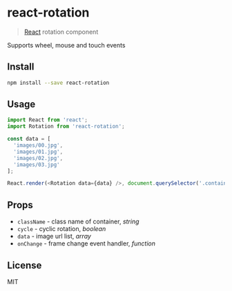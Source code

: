 # react-rotation

  > [React][react] rotation component

  Supports wheel, mouse and touch events

## Install

```sh
npm install --save react-rotation
```

## Usage

```js
import React from 'react';
import Rotation from 'react-rotation';

const data = [
  'images/00.jpg',
  'images/01.jpg',
  'images/02.jpg',
  'images/03.jpg'
];

React.render(<Rotation data={data} />, document.querySelector('.container'));
```

## Props

  * `className` - class name of container, *string*
  * `cycle` - cyclic rotation, *boolean*
  * `data` - image url list, *array*
  * `onChange` - frame change event handler, *function*

## License

  MIT

[react]: https://github.com/facebook/react
